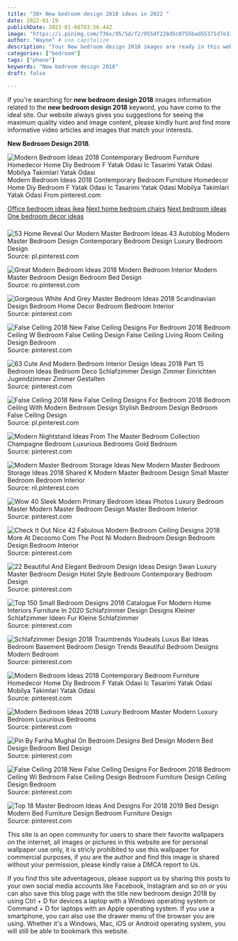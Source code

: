 ```yaml
---
title: "38+ New bedroom design 2018 ideas in 2022 "
date: 2022-01-19
publishDate: 2023-01-08T03:56:44Z
image: "https://i.pinimg.com/736x/95/5d/f2/955df228d5c0755bad55371d7e336d2b.jpg"
author: "Wayne" # use capitalize
description: "Your New bedroom design 2018 images are ready in this website. New bedroom design 2018 are a topic that is being searched for and liked by netizens today. You can Find and Download the New bedroom design 2018 files here. Get all free photos and vectors."
categories: ["bedroom"]
tags: ["phone"]
keywords: "New bedroom design 2018"
draft: false

---
```


If you're searching for **new bedroom design 2018** images information related to the **new bedroom design 2018** keyword, you have come to the ideal  site.  Our website always  gives you  suggestions  for seeing  the maximum  quality video and image  content, please kindly hunt and find more informative video articles and images  that match your interests.

**New Bedroom Design 2018**. 

![Modern Bedroom Ideas 2018 Contemporary Bedroom Furniture Homedecor Home Diy Bedroom F Yatak Odasi Ic Tasarimi Yatak Odasi Mobilya Takimlari Yatak Odasi](https://i.pinimg.com/originals/a5/ec/3d/a5ec3d2ac258582e5a9280e03a97b576.jpg "Modern Bedroom Ideas 2018 Contemporary Bedroom Furniture Homedecor Home Diy Bedroom F Yatak Odasi Ic Tasarimi Yatak Odasi Mobilya Takimlari Yatak Odasi")
Modern Bedroom Ideas 2018 Contemporary Bedroom Furniture Homedecor Home Diy Bedroom F Yatak Odasi Ic Tasarimi Yatak Odasi Mobilya Takimlari Yatak Odasi From pinterest.com

[Office bedroom ideas ikea](/office-bedroom-ideas-ikea/)
[Next home bedroom chairs](/next-home-bedroom-chairs/)
[Next bedroom ideas](/next-bedroom-ideas/)
[One bedroom decor ideas](/one-bedroom-decor-ideas/)



### 

 


![53 Home Reveal Our Modern Master Bedroom Ideas 43 Autoblog Modern Master Bedroom Design Contemporary Bedroom Design Luxury Bedroom Design](https://i.pinimg.com/originals/85/41/64/854164cba43e98409fe399d64eecf7f6.jpg "53 Home Reveal Our Modern Master Bedroom Ideas 43 Autoblog Modern Master Bedroom Design Contemporary Bedroom Design Luxury Bedroom Design")
Source: pl.pinterest.com

 

![Great Modern Bedroom Ideas 2018 Modern Bedroom Interior Modern Master Bedroom Design Bedroom Bed Design](https://i.pinimg.com/originals/ab/91/70/ab9170c3e67ea3f83cd37e4a35dd6ad4.jpg "Great Modern Bedroom Ideas 2018 Modern Bedroom Interior Modern Master Bedroom Design Bedroom Bed Design")
Source: ro.pinterest.com

 

![Gorgeous White And Grey Master Bedroom Ideas 2018 Scandinavian Design Bedroom Home Decor Bedroom Bedroom Interior](https://i.pinimg.com/originals/33/40/9a/33409a477deda1d855a017fd9b422501.jpg "Gorgeous White And Grey Master Bedroom Ideas 2018 Scandinavian Design Bedroom Home Decor Bedroom Bedroom Interior")
Source: pinterest.com

 

![False Ceiling 2018 New False Ceiling Designs For Bedroom 2018 Bedroom Ceiling W Bedroom False Ceiling Design False Ceiling Living Room Ceiling Design Bedroom](https://i.pinimg.com/564x/7a/f9/01/7af901250df8faddd3b9d3d7684569f7.jpg "False Ceiling 2018 New False Ceiling Designs For Bedroom 2018 Bedroom Ceiling W Bedroom False Ceiling Design False Ceiling Living Room Ceiling Design Bedroom")
Source: pinterest.com

 

![63 Cute And Modern Bedroom Interior Design Ideas 2018 Part 15 Bedroom Ideas Bedroom Deco Schlafzimmer Design Zimmer Einrichten Jugendzimmer Zimmer Gestalten](https://i.pinimg.com/originals/7a/97/38/7a9738354d5b854a8beafe6124b8df92.jpg "63 Cute And Modern Bedroom Interior Design Ideas 2018 Part 15 Bedroom Ideas Bedroom Deco Schlafzimmer Design Zimmer Einrichten Jugendzimmer Zimmer Gestalten")
Source: pinterest.com

 

![False Ceiling 2018 New False Ceiling Designs For Bedroom 2018 Bedroom Ceiling With Modern Bedroom Design Stylish Bedroom Design Bedroom False Ceiling Design](https://i.pinimg.com/564x/fc/c7/ce/fcc7ce54fdd9e0106d39a03320a2b27f.jpg "False Ceiling 2018 New False Ceiling Designs For Bedroom 2018 Bedroom Ceiling With Modern Bedroom Design Stylish Bedroom Design Bedroom False Ceiling Design")
Source: pl.pinterest.com

 

![Modern Nightstand Ideas From The Master Bedroom Collection Champagne Bedroom Luxurious Bedrooms Gold Bedroom](https://i.pinimg.com/564x/5d/e3/0f/5de30f974cfda23ccec1cabfa8281ea9.jpg "Modern Nightstand Ideas From The Master Bedroom Collection Champagne Bedroom Luxurious Bedrooms Gold Bedroom")
Source: pinterest.com

 

![Modern Master Bedroom Storage Ideas New Modern Master Bedroom Storage Ideas 2018 Shared K Modern Master Bedroom Design Small Master Bedroom Bedroom Interior](https://i.pinimg.com/originals/ae/70/6a/ae706a666a40a70792464b20e634a274.jpg "Modern Master Bedroom Storage Ideas New Modern Master Bedroom Storage Ideas 2018 Shared K Modern Master Bedroom Design Small Master Bedroom Bedroom Interior")
Source: nl.pinterest.com

 

![Wow 40 Sleek Modern Primary Bedroom Ideas Photos Luxury Bedroom Master Modern Master Bedroom Design Master Bedroom Interior](https://i.pinimg.com/originals/a7/fe/f6/a7fef6f743e73f8454dbd1580901d56b.jpg "Wow 40 Sleek Modern Primary Bedroom Ideas Photos Luxury Bedroom Master Modern Master Bedroom Design Master Bedroom Interior")
Source: pinterest.com

 

![Check It Out Nice 42 Fabulous Modern Bedroom Ceiling Designs 2018 More At Decoomo Com The Post Ni Modern Bedroom Design Bedroom Design Bedroom Interior](https://i.pinimg.com/564x/e4/48/d5/e448d5d4a7cb32e35cc4cab6f63a5552.jpg "Check It Out Nice 42 Fabulous Modern Bedroom Ceiling Designs 2018 More At Decoomo Com The Post Ni Modern Bedroom Design Bedroom Design Bedroom Interior")
Source: pinterest.com

 

![22 Beautiful And Elegant Bedroom Design Ideas Design Swan Luxury Master Bedroom Design Hotel Style Bedroom Contemporary Bedroom Design](https://i.pinimg.com/originals/02/7b/8f/027b8f4da2e34feff5a84aa5365f9030.jpg "22 Beautiful And Elegant Bedroom Design Ideas Design Swan Luxury Master Bedroom Design Hotel Style Bedroom Contemporary Bedroom Design")
Source: pinterest.com

 

![Top 150 Small Bedroom Designs 2018 Catalogue For Modern Home Interiors Furniture In 2020 Schlafzimmer Design Designs Kleiner Schlafzimmer Ideen Fur Kleine Schlafzimmer](https://i.pinimg.com/564x/3a/da/43/3ada439f8011058322a4f13d205488f3.jpg "Top 150 Small Bedroom Designs 2018 Catalogue For Modern Home Interiors Furniture In 2020 Schlafzimmer Design Designs Kleiner Schlafzimmer Ideen Fur Kleine Schlafzimmer")
Source: pinterest.com

 

![Schlafzimmer Design 2018 Traumtrends Youdeals Luxus Bar Ideas Bedroom Basement Bedroom Design Trends Beautiful Bedroom Designs Modern Bedroom](https://i.pinimg.com/originals/95/81/c2/9581c2aadfdbfd378d4ea0a680c92ff3.jpg "Schlafzimmer Design 2018 Traumtrends Youdeals Luxus Bar Ideas Bedroom Basement Bedroom Design Trends Beautiful Bedroom Designs Modern Bedroom")
Source: pinterest.com

 

![Modern Bedroom Ideas 2018 Contemporary Bedroom Furniture Homedecor Home Diy Bedroom F Yatak Odasi Ic Tasarimi Yatak Odasi Mobilya Takimlari Yatak Odasi](https://i.pinimg.com/originals/a5/ec/3d/a5ec3d2ac258582e5a9280e03a97b576.jpg "Modern Bedroom Ideas 2018 Contemporary Bedroom Furniture Homedecor Home Diy Bedroom F Yatak Odasi Ic Tasarimi Yatak Odasi Mobilya Takimlari Yatak Odasi")
Source: pinterest.com

 

![Modern Bedroom Ideas 2018 Luxury Bedroom Master Modern Luxury Bedroom Luxurious Bedrooms](https://i.pinimg.com/originals/32/0b/42/320b423bbcaf166affdbfae8b1d36a4c.jpg "Modern Bedroom Ideas 2018 Luxury Bedroom Master Modern Luxury Bedroom Luxurious Bedrooms")
Source: pinterest.com

 

![Pin By Fariha Mughal On Bedroom Designs Bed Design Modern Bed Design Bedroom Bed Design](https://i.pinimg.com/564x/ec/3c/79/ec3c795c096d64322e7d6e1ba06d97f6.jpg "Pin By Fariha Mughal On Bedroom Designs Bed Design Modern Bed Design Bedroom Bed Design")
Source: pinterest.com

 

![False Ceiling 2018 New False Ceiling Designs For Bedroom 2018 Bedroom Ceiling Wi Bedroom False Ceiling Design Bedroom Furniture Design Ceiling Design Bedroom](https://i.pinimg.com/originals/62/c1/72/62c1724ab0d8ac00e9ebf403bb93ef14.jpg "False Ceiling 2018 New False Ceiling Designs For Bedroom 2018 Bedroom Ceiling Wi Bedroom False Ceiling Design Bedroom Furniture Design Ceiling Design Bedroom")
Source: pinterest.com

 

![Top 18 Master Bedroom Ideas And Designs For 2018 2019 Bed Design Modern Bed Furniture Design Bedroom Furniture Design](https://i.pinimg.com/736x/95/5d/f2/955df228d5c0755bad55371d7e336d2b.jpg "Top 18 Master Bedroom Ideas And Designs For 2018 2019 Bed Design Modern Bed Furniture Design Bedroom Furniture Design")
Source: pinterest.com

 

This site is an open community for users to share their favorite wallpapers on the internet, all images or pictures in this website are for personal wallpaper use only, it is stricly prohibited to use this wallpaper for commercial purposes, if you are the author and find this image is shared without your permission, please kindly raise a DMCA report to Us.

If you find this site adventageous, please support us by sharing this posts to your own social media accounts like Facebook, Instagram and so on or you can also save this blog page with the title new bedroom design 2018 by using Ctrl + D for devices a laptop with a Windows operating system or Command + D for laptops with an Apple operating system. If you use a smartphone, you can also use the drawer menu of the browser you are using. Whether it's a Windows, Mac, iOS or Android operating system, you will still be able to bookmark this website.

